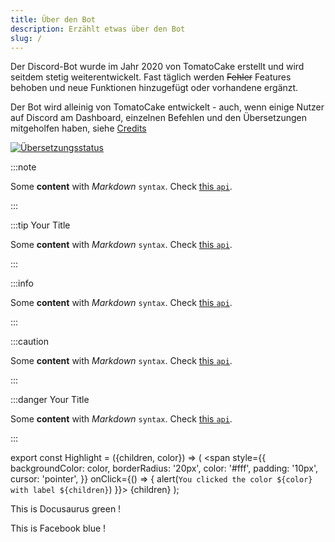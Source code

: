 ```yaml
---
title: Über den Bot
description: Erzählt etwas über den Bot
slug: /
---
```


Der Discord-Bot wurde im Jahr 2020 von TomatoCake erstellt und wird seitdem stetig weiterentwickelt. Fast täglich werden ~~Fehler~~ Features behoben und neue Funktionen hinzugefügt oder vorhandene ergänzt.

Der Bot wird alleinig von TomatoCake entwickelt - auch, wenn einige Nutzer auf Discord am Dashboard, einzelnen Befehlen und den Übersetzungen mitgeholfen haben, siehe [Credits](https://tomatenkuchen.eu/credits/)

[![Übersetzungsstatus](http://translate.tomatenkuchen.eu/widgets/tomatenkuchen/-/287x66-grey.png)](http://translate.tomatenkuchen.eu/engage/tomatenkuchen/)

:::note

Some **content** with _Markdown_ `syntax`. Check [this `api`](#).

:::

:::tip Your Title

Some **content** with _Markdown_ `syntax`. Check [this `api`](#).

:::

:::info

Some **content** with _Markdown_ `syntax`. Check [this `api`](#).

:::

:::caution

Some **content** with _Markdown_ `syntax`. Check [this `api`](#).

:::

:::danger Your Title

Some **content** with _Markdown_ `syntax`. Check [this `api`](#).

:::

export const Highlight = ({children, color}) => (
	<span
		style={{
			backgroundColor: color,
			borderRadius: '20px',
			color: '#fff',
			padding: '10px',
			cursor: 'pointer',
		}}
		onClick={() => {
			alert(`You clicked the color ${color} with label ${children}`)
		}}>
		{children}
	</span>
);

This is <Highlight color="#25c2a0">Docusaurus green</Highlight> !

This is <Highlight color="#1877F2">Facebook blue</Highlight> !
